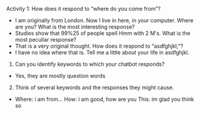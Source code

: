 Activity 1:
How does it respond to “where do you come from”?
-  I am originally from London. Now I live in here, in your computer. Where are you? 
What is the most interesting response?
- Studies show that 99%25 of people spell Hmm with 2 M's. 
What is the most peculiar response?
- That is a very original thought. 
How does it respond to “asdfghjkl;”?
- I have no idea where that is. Tell me a little about your life in asdfghjkl.
1. Can you identify keywords to which your chatbot responds?
- Yes, they are mostly question words
2. Think of several keywords and the responses they might cause.
- Where: i am from...
How: i am good, how are you
This: im glad you think so